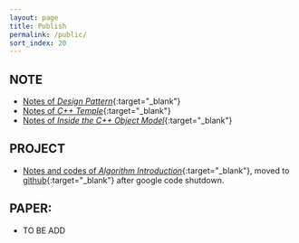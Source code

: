 ```yaml
---
layout: page
title: Publish
permalink: /public/
sort_index: 20
---
```


NOTE
---------------

* [Notes of *Design Pattern*](http://download.csdn.net/download/hannosogno/3651050){:target="_blank"}
* [Notes of *C++ Temple*](/attachment/C++Templates_%E8%AF%BB%E4%B9%A6%E7%AC%94%E8%AE%B0.pdf){:target="_blank"}
* [Notes of *Inside the C++ Object Model*](/attachment/%E6%B7%B1%E5%BA%A6%E6%8E%A2%E7%B4%A2C++%E5%AF%B9%E8%B1%A1%E6%A8%A1%E5%9E%8B_%E8%AF%BB%E4%B9%A6%E7%AC%94%E8%AE%B0.pdf){:target="_blank"}

PROJECT
----------------

* [Notes and codes of *Algorithm Introduction*](http://code.google.com/p/introduction-to-algorithms-notes/){:target="_blank"}, moved to [github](https://github.com/chuanqitan/introduction-to-algorithms-notes){:target="_blank"} after google code shutdown.

PAPER:
----------------

* TO BE ADD
